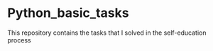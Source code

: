 # Python_basic_tasks
This repository contains the tasks that I solved in the self-education process
